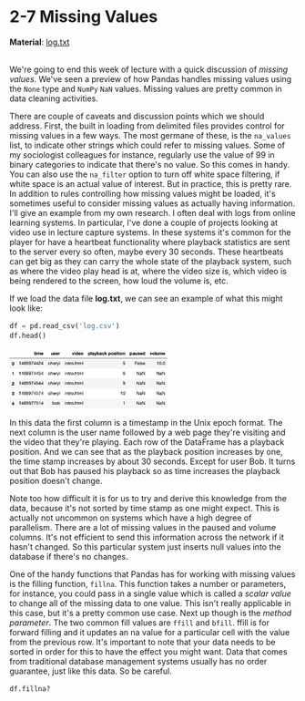 # 2-7 Missing Values

**Material**: [log.txt](https://github.com/siyinghan/Notes/blob/master/Applied%20Data%20Science%20with%20Python%20(Coursera%20Specialization)/01%20Introduction%20to%20Data%20Science%20in%20Python/Material/log.txt)

<br/>We're going to end this week of lecture with a quick discussion of *missing values*. We've seen a preview of how Pandas handles missing values using the `None` type and `NumPy` `NaN` values. Missing values are pretty common in data cleaning activities.

There are couple of caveats and discussion points which we should address. First, the built in loading from delimited files provides control for missing values in a few ways. The most germane of these, is the `na_values` list, to indicate other strings which could refer to missing values. Some of my sociologist colleagues for instance, regularly use the value of 99 in binary categories to indicate that there's no value. So this comes in handy. You can also use the `na_filter` option to turn off white space filtering, if white space is an actual value of interest. But in practice, this is pretty rare. In addition to rules controlling how missing values might be loaded, it's sometimes useful to consider missing values as actually having information. I'll give an example from my own research. I often deal with logs from online learning systems. In particular, I've done a couple of projects looking at video use in lecture capture systems. In these systems it's common for the player for have a heartbeat functionality where playback statistics are sent to the server every so often, maybe every 30 seconds. These heartbeats can get big as they can carry the whole state of the playback system, such as where the video play head is at, where the video size is, which video is being rendered to the screen, how loud the volume is, etc.

If we load the data file **log.txt**, we can see an example of what this might look like:

```python
df = pd.read_csv('log.csv')
df.head()
```

<img src='https://github.com/siyinghan/Notes/raw/master/Applied%20Data%20Science%20with%20Python%20(Coursera%20Specialization)/01%20Introduction%20to%20Data%20Science%20in%20Python/Image/035.png' alt='035' width='55%' />

In this data the first column is a timestamp in the Unix epoch format. The next column is the user name followed by a web page they're visiting and the video that they're playing. Each row of the DataFrame has a playback position. And we can see that as the playback position increases by one, the time stamp increases by about 30 seconds. Except for user Bob. It turns out that Bob has paused his playback so as time increases the playback position doesn't change.

Note too how difficult it is for us to try and derive this knowledge from the data, because it's not sorted by time stamp as one might expect. This is actually not uncommon on systems which have a high degree of parallelism. There are a lot of missing values in the paused and volume columns. It's not efficient to send this information across the network if it hasn't changed. So this particular system just inserts null values into the database if there's no changes.

One of the handy functions that Pandas has for working with missing values is the filling function, `fillna`. This function takes a number or parameters, for instance, you could pass in a single value which is called a *scalar value* to change all of the missing data to one value. This isn't really applicable in this case, but it's a pretty common use case. Next up though is the *method parameter*. The two common fill values are `ffill` and `bfill`. ffill is for forward filling and it updates an na value for a particular cell with the value from the previous row. It's important to note that your data needs to be sorted in order for this to have the effect you might want. Data that comes from traditional database management systems usually has no order guarantee, just like this data. So be careful.

```python
df.fillna?
```

